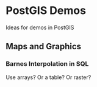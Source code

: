 # PostGIS Demos

Ideas for demos in PostGIS

## Maps and Graphics

### Barnes Interpolation in SQL

Use arrays?  Or a table?  Or raster?

